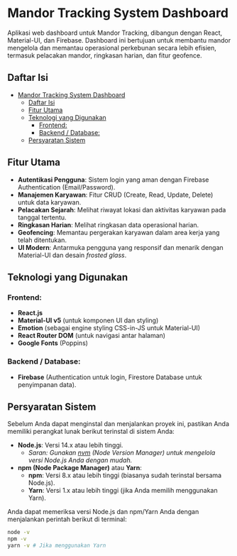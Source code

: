 # Mandor Tracking System Dashboard


Aplikasi web dashboard untuk Mandor Tracking, dibangun dengan React, Material-UI, dan Firebase. Dashboard ini bertujuan untuk membantu mandor mengelola dan memantau operasional perkebunan secara lebih efisien, termasuk pelacakan mandor, ringkasan harian, dan fitur geofence.

## Daftar Isi

- [Mandor Tracking System Dashboard](#mandor-tracking-system-dashboard)
  - [Daftar Isi](#daftar-isi)
  - [Fitur Utama](#fitur-utama)
  - [Teknologi yang Digunakan](#teknologi-yang-digunakan)
    - [Frontend:](#frontend)
    - [Backend / Database:](#backend--database)
  - [Persyaratan Sistem](#persyaratan-sistem)

## Fitur Utama

-   **Autentikasi Pengguna**: Sistem login yang aman dengan Firebase Authentication (Email/Password).
-   **Manajemen Karyawan**: Fitur CRUD (Create, Read, Update, Delete) untuk data karyawan.
-   **Pelacakan Sejarah**: Melihat riwayat lokasi dan aktivitas karyawan pada tanggal tertentu.
-   **Ringkasan Harian**: Melihat ringkasan data operasional harian.
-   **Geofencing**: Memantau pergerakan karyawan dalam area kerja yang telah ditentukan.
-   **UI Modern**: Antarmuka pengguna yang responsif dan menarik dengan Material-UI dan desain _frosted glass_.

## Teknologi yang Digunakan

### Frontend:
-   **React.js**
-   **Material-UI v5** (untuk komponen UI dan styling)
-   **Emotion** (sebagai engine styling CSS-in-JS untuk Material-UI)
-   **React Router DOM** (untuk navigasi antar halaman)
-   **Google Fonts** (Poppins)

### Backend / Database:
-   **Firebase** (Authentication untuk login, Firestore Database untuk penyimpanan data).

## Persyaratan Sistem

Sebelum Anda dapat menginstal dan menjalankan proyek ini, pastikan Anda memiliki perangkat lunak berikut terinstal di sistem Anda:

-   **Node.js**: Versi 14.x atau lebih tinggi.
    -   _Saran: Gunakan [nvm](https://github.com/nvm-sh/nvm) (Node Version Manager) untuk mengelola versi Node.js Anda dengan mudah._
-   **npm (Node Package Manager)** atau **Yarn**:
    -   **npm**: Versi 8.x atau lebih tinggi (biasanya sudah terinstal bersama Node.js).
    -   **Yarn**: Versi 1.x atau lebih tinggi (jika Anda memilih menggunakan Yarn).

Anda dapat memeriksa versi Node.js dan npm/Yarn Anda dengan menjalankan perintah berikut di terminal:
```bash
node -v
npm -v
yarn -v # Jika menggunakan Yarn
